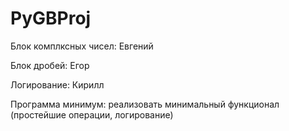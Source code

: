 # PyGBProj

Блок комплксных чисел: Евгений

Блок дробей: Егор

Логирование: Кирилл

Программа минимум: реализовать минимальный функционал (простейшие операции, логирование)
